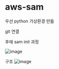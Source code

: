 # aws-sam


우선 python 가상환경 만듦 

git 연결

후에 sam init 과정

![image](https://user-images.githubusercontent.com/79297534/111422235-aff2bc00-8731-11eb-9d68-e2f9b4f85c04.png)



구조
![image](https://user-images.githubusercontent.com/79297534/111422171-981b3800-8731-11eb-843f-988c6f6b32a6.png)
